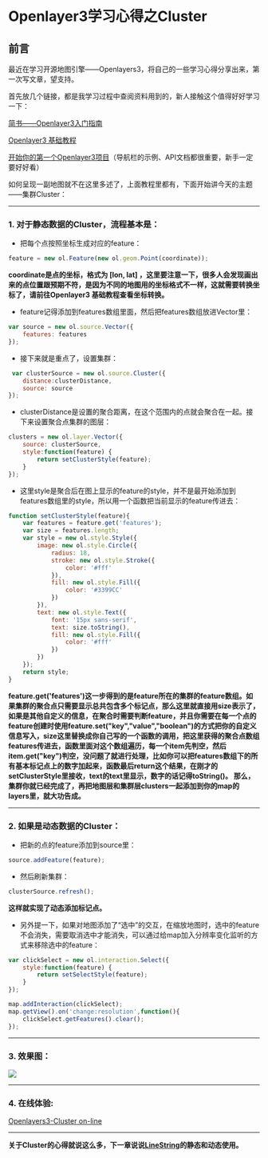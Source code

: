 # Openlayer3学习心得之Cluster

## 前言

最近在学习开源地图引擎——Openlayers3，将自己的一些学习心得分享出来，第一次写文章，望支持。

首先放几个链接，都是我学习过程中查阅资料用到的，新人接触这个值得好好学习一下：

[简书——Openlayer3入门指南](https://www.jianshu.com/p/6785e755fa0d)

[Openlayer3 基础教程](http://anzhihun.coding.me/ol3-primer/index.html)

[开始你的第一个Openlayer3项目](http://openlayers.org/en/latest/doc/quickstart.html)（导航栏的示例、API文档都很重要，新手一定要好好看）

如何呈现一副地图就不在这里多述了，上面教程里都有，下面开始讲今天的主题——集群Cluster：

---
### 1. 对于静态数据的Cluster，流程基本是：

- 把每个点按照坐标生成对应的feature：

````javascript
feature = new ol.Feature(new ol.geom.Point(coordinate));
````

**coordinate是点的坐标，格式为 [lon, lat] ，这里要注意一下，很多人会发现画出来的点位置跟预期不符，是因为不同的地图用的坐标格式不一样，这就需要转换坐标了，请前往Openlayer3 基础教程查看坐标转换。**

- feature记得添加到features数组里面，然后把features数组放进Vector里：

````javascript
var source = new ol.source.Vector({
    features: features
});
````

- 接下来就是重点了，设置集群：

````javascript
 var clusterSource = new ol.source.Cluster({
    distance:clusterDistance,
    source: source
});
````

- clusterDistance是设置的聚合距离，在这个范围内的点就会聚合在一起。接下来设置聚合点集群的图层：

````javascript
clusters = new ol.layer.Vector({
    source: clusterSource,
    style:function(feature) {
        return setClusterStyle(feature);
    }
});
````

- 这里style是聚合后在图上显示的feature的style，并不是最开始添加到features数组里的style，所以用一个函数把当前显示的feature传进去：

````javascript
function setClusterStyle(feature){
    var features = feature.get('features');
    var size = features.length;
    var style = new ol.style.Style({
        image: new ol.style.Circle({
            radius: 18,
            stroke: new ol.style.Stroke({
                color: '#fff'
            }),
            fill: new ol.style.Fill({
                color: '#3399CC'
            })
        }),
        text: new ol.style.Text({
            font: '15px sans-serif',
            text: size.toString(),
            fill: new ol.style.Fill({
                color: '#fff'
            })
        })
    });
    return style;
}
````

**feature.get('features')这一步得到的是feature所在的集群的feature数组。如果集群的聚合点只需要显示总共包含多个标记点，那么这里就直接用size表示了，如果是其他自定义的信息，在聚合时需要判断feature，并且你需要在每一个点的feature创建时使用feature.set("key","value","boolean")的方式把你的自定义信息写入，size这里替换成你自己写的一个函数的调用，把这里获得的聚合点数组features传进去，函数里面对这个数组遍历，每一个item先判空，然后item.get("key")判空，没问题了就进行处理，比如你可以把features数组下的所有基本标记点上的数字加起来，函数最后return这个结果，在刚才的setClusterStyle里接收，text的text里显示，数字的话记得toString()。
那么，集群你就已经完成了，再把地图层和集群层clusters一起添加到你的map的layers里，就大功告成。**

---
### 2. 如果是动态数据的Cluster：

- 把新的点的feature添加到source里：

````javascript
source.addFeature(feature);
````

- 然后刷新集群：

````javascript
clusterSource.refresh();
````

**这样就实现了动态添加标记点。**

- 另外提一下，如果对地图添加了“选中”的交互，在缩放地图时，选中的feature不会消失，需要取消选中才能消失，可以通过给map加入分辨率变化监听的方式来移除选中的feature：

````javascript
var clickSelect = new ol.interaction.Select({
    style:function(feature) {
        return setSelectStyle(feature);
    }
});

map.addInteraction(clickSelect);
map.getView().on('change:resolution',function(){
    clickSelect.getFeatures().clear();
});
````

---
### 3. 效果图：

![](https://github.com/universezy/Openlayer3-Cluster/blob/master/image/cluster.png?raw=true)


---
### 4. 在线体验:

[Openlayers3-Cluster on-line](https://universezy.github.io/demo/openlayers3-cluster.html)


---
**关于Cluster的心得就说这么多，下一章说说[LineString](https://universezy.github.io/universezy/dist/index.html#/blog/display?id=Openlayer3-LineString)的静态和动态使用。**
